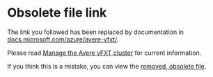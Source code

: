 # Obsolete file link

The link you followed has been replaced by documentation in [docs.microsoft.com/azure/avere-vfxt/](https://docs.microsoft.com/azure/avere-vfxt/). 

Please read [Manage the Avere vFXT cluster](https://docs.microsoft.com/en-us/azure/avere-vfxt/avere-vfxt-manage-cluster) for current information.

If you think this is a mistake, you can view the [removed, obsolete file](legacy/obs/start_stop_vfxt-py.md).
